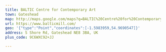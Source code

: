 ```yaml
---
title: BALTIC Centre for Contemporary Art
town: Gateshead
map: http://maps.google.com/maps?q=BALTIC%20Centre%20for%20Contemporary%20Art%2C%20South%20Shore%20Road%2C%20Gateshead%20Quays%2C%20Gateshead%2C%20GB%2C%20NE8%203BA
url: https://www.balticmill.com/
geo: '{"type":"Point","coordinates":[-1.5983959,54.9690547]}'
address: S Shore Rd, Gateshead NE8 3BA, UK
plus_code: 9C6WXC92+JJ

---
```


